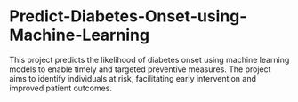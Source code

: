 # Predict-Diabetes-Onset-using-Machine-Learning
This project predicts the likelihood of diabetes onset using machine learning models to enable timely and targeted preventive measures. The project aims to identify individuals at risk, facilitating early intervention and improved patient outcomes.
